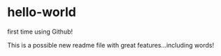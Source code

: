 # hello-world
first time using Github!

This is a possible new readme file with great features...including words!
